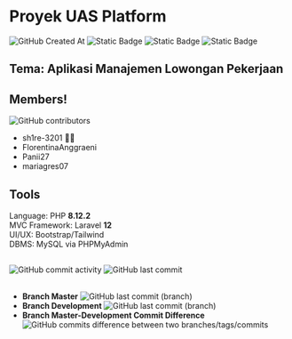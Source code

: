 # Proyek UAS Platform
![GitHub Created At](https://img.shields.io/github/created-at/sh1re-3201/phpUas)
![Static Badge](https://img.shields.io/badge/Editor-Visual_Studio_Code-blue) 
![Static Badge](https://img.shields.io/badge/Language-PHP-lightblue) 
![Static Badge](https://img.shields.io/badge/Framework-Laravel-red)



## Tema: Aplikasi Manajemen Lowongan Pekerjaan

## Members!
![GitHub contributors](https://img.shields.io/github/contributors/sh1re-3201/phpUas)

- sh1re-3201 😶‍🌫️
- FlorentinaAnggraeni
- Panii27 
- mariagres07

## Tools

Language: PHP **8.12.2** <br/>
MVC Framework: Laravel **12** <br/>
UI/UX: Bootstrap/Tailwind <br/>
DBMS: MySQL via PHPMyAdmin <br/>

##
![GitHub commit activity](https://img.shields.io/github/commit-activity/t/sh1re-3201/phpUas) 
![GitHub last commit](https://img.shields.io/github/last-commit/sh1re-3201/phpUas) 
<br/> <br/>
- **Branch Master**
![GitHub last commit (branch)](https://img.shields.io/github/last-commit/sh1re-3201/phpUas/master)
- **Branch Development**
![GitHub last commit (branch)](https://img.shields.io/github/last-commit/sh1re-3201/phpUas/development)
- **Branch Master-Development Commit Difference**
![GitHub commits difference between two branches/tags/commits](https://img.shields.io/github/commits-difference/sh1re-3201/phpUas?base=master&head=development) <br/>





